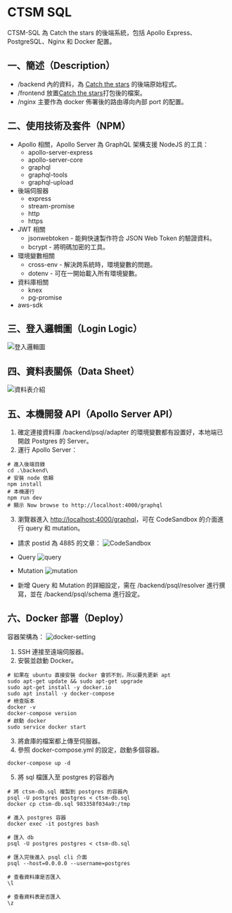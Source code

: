 # CTSM SQL
CTSM-SQL 為 Catch the stars 的後端系統，包括 Apollo Express、PostgreSQL、Nginx 和 Docker 配置。

## 一、簡述（Description）
- /backend 內的資料，為 [Catch the stars](https://github.com/a131381568/catching-the-star-master) 的後端原始程式。
- /frontend 放置[Catch the stars](https://github.com/a131381568/catching-the-star-master)打包後的檔案。
- /nginx 主要作為 docker 佈署後的路由導向內部 port 的配置。

## 二、使用技術及套件（NPM）
- Apollo 相關，Apollo Server 為 GraphQL 架構支援 NodeJS 的工具：
  + apollo-server-express
  + apollo-server-core
  + graphql
  + graphql-tools
  + graphql-upload
- 後端伺服器
  + express
  + stream-promise
  + http
  + https
- JWT 相關
  + jsonwebtoken - 能夠快速製作符合 JSON Web Token 的驗證資料。
  + bcrypt - 將明碼加密的工具。
- 環境變數相關
  + cross-env - 解決跨系統時，環境變數的問題。
  + dotenv - 可在一開始載入所有環境變數。
- 資料庫相關
  + knex
  + pg-promise
- aws-sdk

## 三、登入邏輯圖（Login Logic）
![登入邏輯圖](https://raw.githubusercontent.com/a131381568/catching-the-star-master/main/doc/images/01-login-logic.gif)

## 四、資料表關係（Data Sheet）
![資料表介紹](https://raw.githubusercontent.com/a131381568/catching-the-star-master/main/doc/images/04-data-sheet.gif)

## 五、本機開發 API（Apollo Server API）
1. 確定連接資料庫 /backend/psql/adapter 的環境變數都有設置好，本地端已開啟 Postgres 的 Server。
2. 運行 Apollo Server：
```shell
# 進入後端目錄
cd .\backend\
# 安裝 node 依賴
npm install
# 本機運行
npm run dev
# 顯示 Now browse to http://localhost:4000/graphql
```
3. 瀏覽器進入 [http://localhost:4000/graphql](http://localhost:4000/graphql)，可在 CodeSandbox 的介面進行 query 和 mutation。

- 請求 postid 為 4885 的文章：
![CodeSandbox](https://raw.githubusercontent.com/a131381568/catching-the-star-master/main/doc/images/08-apollographql-sanbox.jpg)

- Query
![query](https://raw.githubusercontent.com/a131381568/catching-the-star-master/main/doc/images/09-graphql-query.jpg)

- Mutation
![mutation](https://raw.githubusercontent.com/a131381568/catching-the-star-master/main/doc/images/10-graphql-mutation.jpg)

- 新增 Query 和 Mutation 的詳細設定，需在 /backend/psql/resolver 進行撰寫，並在 /backend/psql/schema 進行設定。

## 六、Docker 部署（Deploy）
容器架構為：
![docker-setting](https://raw.githubusercontent.com/a131381568/catching-the-star-master/main/doc/images/11-docker-setting-4.gif)
1. SSH 連接至遠端伺服器。
2. 安裝並啟動 Docker。
```shell
# 如果在 ubuntu 直接安裝 docker 會抓不到，所以要先更新 apt
sudo apt-get update && sudo apt-get upgrade
sudo apt-get install -y docker.io
sudo apt install -y docker-compose
# 檢查版本
docker -v
docker-compose version
# 啟動 docker
sudo service docker start
```
3. 將倉庫的檔案都上傳至伺服器。
4. 參照 docker-compose.yml 的設定，啟動多個容器。
```shell
docker-compose up -d
```
5. 將 sql 檔匯入至 postgres 的容器內
```shell
# 將 ctsm-db.sql 複製到 postgres 的容器內 
psql -U postgres postgres < ctsm-db.sql
docker cp ctsm-db.sql 983358f034a9:/tmp

# 進入 postgres 容器
docker exec -it postgres bash

# 匯入 db
psql -U postgres postgres < ctsm-db.sql

# 匯入完後進入 psql cli 介面
psql --host=0.0.0.0 --username=postgres

# 查看資料庫是否匯入
\l

# 查看資料表是否匯入
\z
```
